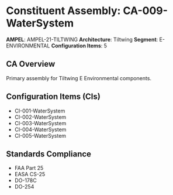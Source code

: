 # Constituent Assembly: CA-009-WaterSystem

**AMPEL**: AMPEL-21-TILTWING
**Architecture**: Tiltwing
**Segment**: E-ENVIRONMENTAL
**Configuration Items**: 5

## CA Overview
Primary assembly for Tiltwing E Environmental components.

## Configuration Items (CIs)
- CI-001-WaterSystem
- CI-002-WaterSystem
- CI-003-WaterSystem
- CI-004-WaterSystem
- CI-005-WaterSystem

## Standards Compliance
- FAA Part 25
- EASA CS-25
- DO-178C
- DO-254

